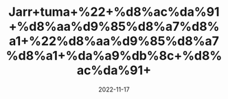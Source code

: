 ---
title: 'Jarr+tuma+%22+%d8%ac%da%91+%d8%aa%d9%85%d8%a7%d8%a1+%22%d8%aa%d9%85%d8%a7%d8%a1+%da%a9%db%8c+%d8%ac%da%91+'
date: '2022-11-17' 
metatag: '' 
inventory: '0' 
draft: false 
# meta description 
shortDescripton: ''
description: 'Herbs+%d8%ac%da%91%db%8c+%d8%a8%d9%88%d9%b9%db%8c'
longdescription: ''
tags: ''
brand: ''
subCategory: ''
sellCount: '0'
featured: True
# product Price
price: '30.0'
# Product Short Description
shortDescription: ''
productID: '88D9BAF2-4049-ED11-996A-005056B3A416'
type: 'products'
category: 'Herbs+%d8%ac%da%91%db%8c+%d8%a8%d9%88%d9%b9%db%8c' 
thumnailproduct: 'https://eraconnect.blob.core.windows.net/product-images/aminsaddiquidawakhana/6de6f85c-8740-4ded-8266-32c0de44e10d.webp' 
images:
  - image: 'https://eraconnect.blob.core.windows.net/product-images/aminsaddiquidawakhana/6de6f85c-8740-4ded-8266-32c0de44e10d.webp'  
Variants:
---